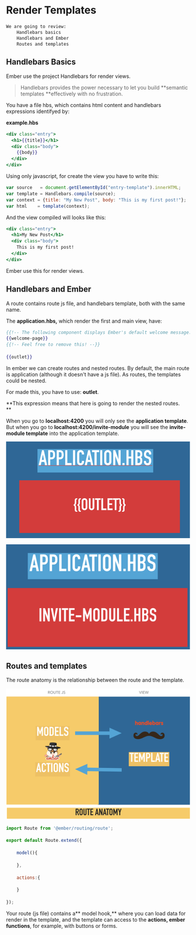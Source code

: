 # Render Templates

```
We are going to review:
    Handlebars basics
    Handlebars and Ember
    Routes and templates
```

## Handlebars Basics

Ember use the project Handlebars for render views.

> Handlebars provides the power necessary to let you build **semantic templates **effectively with no frustration.

You have a file hbs, which contains html content and handlebars expressions identifyed by:

**example.hbs**

```handlebars
<div class="entry">
  <h1>{{title}}</h1>
  <div class="body">
    {{body}}
  </div>
</div>
```

Using only javascript, for create the view you have to write this:

```js
var source   = document.getElementById("entry-template").innerHTML;
var template = Handlebars.compile(source);
var context = {title: "My New Post", body: "This is my first post!"};  // Context for fill the template
var html    = template(context);
```

And the view compiled will looks like this:

```handlebars
<div class="entry">
  <h1>My New Post</h1>
  <div class="body">
    This is my first post!
  </div>
</div>
```

Ember use this for render views.

## Handlebars and Ember

A route contains route js file, and handlebars template, both with the same name.

The  **application.hbs,** which render the first and main view, have:

```handlebars
{{!-- The following component displays Ember's default welcome message. --}}
{{welcome-page}}
{{!-- Feel free to remove this! --}}

{{outlet}}
```

In ember we can create routes and nested routes. By default, the main route is application \(although it doesn't have a js file\). As routes, the templates could be nested.

For made this, you have to use: **outlet**.

**This expression means that here is going to render the nested routes.   
**

When you go to **localhost:4200** you will only see the **application template**. But when you go to **localhost:4200/invite-module** you will see the **invite-module template** into the application template.

![](/assets/outlet.png)

![](/assets/templatesnested.png)

## Routes and templates

The route anatomy is the relationship between the route and the template.

![](/assets/route-anatomy.png)

```js
import Route from '@ember/routing/route';

export default Route.extend({

    model(){
    
    },
    
    actions:{
    
    }
    
});
```

Your route \(js file\) contains a** model hook,** where you can load data for render in the template, and the template can access to the **actions, ember functions**, for example, with buttons or forms.

